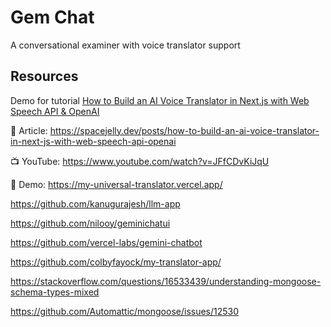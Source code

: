 # Gem Chat

A conversational examiner with voice translator support

## Resources

Demo for tutorial [How to Build an AI Voice Translator in Next.js with Web Speech API & OpenAI](https://www.youtube.com/watch?v=JFfCDvKiJqU)

📝 Article: https://spacejelly.dev/posts/how-to-build-an-ai-voice-translator-in-next-js-with-web-speech-api-openai

📺 YouTube: https://www.youtube.com/watch?v=JFfCDvKiJqU

🚀 Demo: https://my-universal-translator.vercel.app/

https://github.com/kanugurajesh/llm-app

https://github.com/nilooy/geminichatui

https://github.com/vercel-labs/gemini-chatbot

https://github.com/colbyfayock/my-translator-app/

https://stackoverflow.com/questions/16533439/understanding-mongoose-schema-types-mixed

https://github.com/Automattic/mongoose/issues/12530
